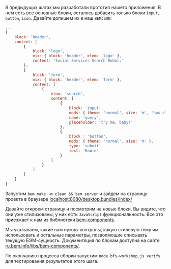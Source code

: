 В предыдущих шагах мы разработали прототип нашего приложения. В нем есть все основные блоки, осталось добавить только блоки `input`, `button`, `icon`. Давайте допишем их в наш `BEMJSON`:

```js
...
{
    block: 'header',
    content: [
        {
            block: 'logo',
            mix: { block: 'header', elem: 'logo' },
            content: 'Social Services Search Robot:'
        },
        {
            block: 'form',
            mix: { block: 'header', elem: 'form' },
            content: [
                {
                    elem: 'search',
                    content: [
                        {
                            block: 'input',
                            mods: { theme: 'normal', size: 'm', 'has-clear' : true },
                            name: 'query',
                            placeholder: 'try me, baby!'
                        },
                        {
                            block : 'button',
                            mods: { theme: 'normal', size: 'm' },
                            type: 'submit',
                            text: 'Найти'
                        }
                    ]
                }
            ]
        }
    ]
}
```

Запустим `bem make -m clean && bem server` и зайдем на страницу проекта в браузере [localhost:8080/desktop.bundles/index/](http://localhost:8080/desktop.bundles/index/)

Давайте откроем страницу и посмотрим на новые блоки. Вы видите, что они уже стилизованы, у них есть `JavaScript` функциональность. Все это приезжает к нам из библиотеки [bem-components](http://github.com/bem/bem-components/).

Мы указываем, какие нам нужны контролы, какую стилевую тему им использовать и остальные параметры, позволяющие описывать текущую БЭМ-сущность. Документяция по блокам доступна на сайте [ru.bem.info/libs/bem-components/](http://ru.bem.info/libs/bem-components/).

По окончанию процесса сборки запустим `node bfs-workshop.js verify` для тестирования результатов этого шага.
